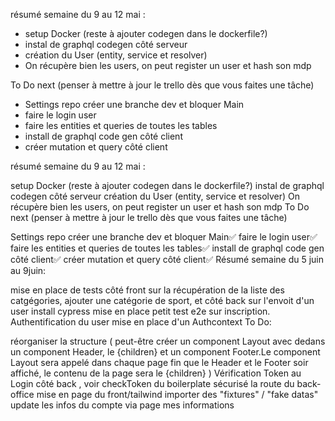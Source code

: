 résumé semaine du 9 au 12 mai :

- setup Docker (reste à ajouter codegen dans le dockerfile?)
- instal de graphql codegen côté serveur
- création du User (entity, service et resolver)
- On récupère bien les users, on peut register un user et hash son mdp

To Do next (penser à mettre à jour le trello dès que vous faites une tâche)

- Settings repo créer une branche dev et bloquer Main
- faire le login user
- faire les entities et queries de toutes les tables
- install de graphql code gen côté client
- créer mutation et query côté client

résumé semaine du 9 au 12 mai :

setup Docker (reste à ajouter codegen dans le dockerfile?)
instal de graphql codegen côté serveur
création du User (entity, service et resolver)
On récupère bien les users, on peut register un user et hash son mdp
To Do next (penser à mettre à jour le trello dès que vous faites une tâche)

Settings repo créer une branche dev et bloquer Main✅
faire le login user✅
faire les entities et queries de toutes les tables✅
install de graphql code gen côté client✅
créer mutation et query côté client✅
Résumé semaine du 5 juin au 9juin:

mise en place de tests côté front sur la récupération de la liste des catgégories, ajouter une catégorie de sport, et côté back sur l'envoit d'un user
install cypress mise en place petit test e2e sur inscription.
Authentification du user
mise en place d'un Authcontext
To Do:

réorganiser la structure ( peut-être créer un component Layout avec dedans un component Header, le {children} et un component Footer.Le component Layout sera appelé dans chaque page fin que le Header et le Footer soir affiché, le contenu de la page sera le {children} )
Vérification Token au Login côté back , voir checkToken du boilerplate
sécurisé la route du back-office
mise en page du front/tailwind
importer des "fixtures" / "fake datas"
update les infos du compte via page mes informations
